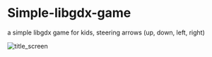 # Simple-libgdx-game
a simple libgdx game for kids, steering arrows (up, down, left, right)

![title_screen](https://user-images.githubusercontent.com/60822926/104059414-97c46500-51f5-11eb-8312-cfb4d031455c.png)
